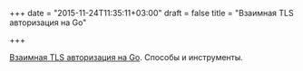 +++
date = "2015-11-24T11:35:11+03:00"
draft = false
title = "Взаимная TLS авторизация на Go"

+++

<p><a href="http://www.levigross.com/2015/11/21/mutual-tls-authentication-in-go/">Взаимная TLS авторизация на Go</a>. Способы и инструменты.</p>

